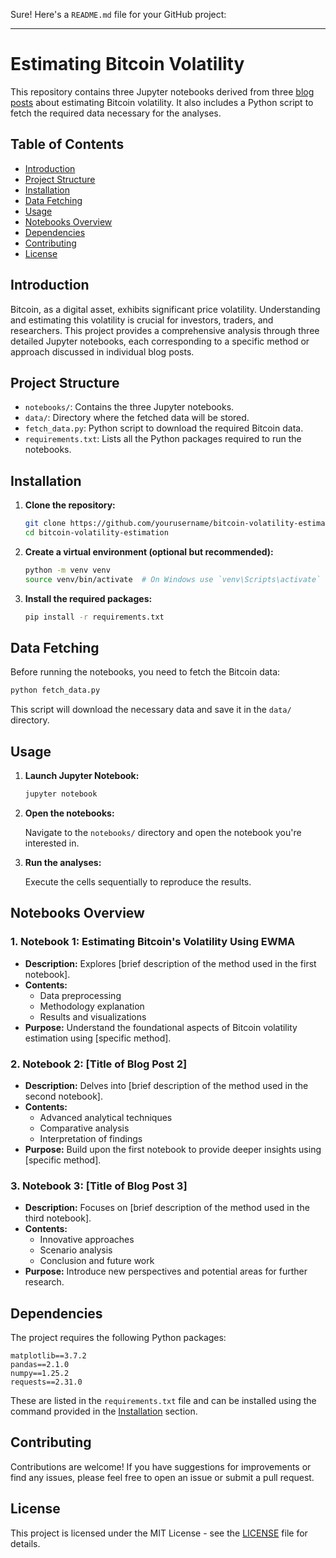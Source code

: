 Sure! Here's a `README.md` file for your GitHub project:

---

# Estimating Bitcoin Volatility

This repository contains three Jupyter notebooks derived from three [blog posts](https://zaltarba.github.io/blog/BitcoinVolatility-1/) about estimating Bitcoin volatility. It also includes a Python script to fetch the required data necessary for the analyses.

## Table of Contents

- [Introduction](#introduction)
- [Project Structure](#project-structure)
- [Installation](#installation)
- [Data Fetching](#data-fetching)
- [Usage](#usage)
- [Notebooks Overview](#notebooks-overview)
- [Dependencies](#dependencies)
- [Contributing](#contributing)
- [License](#license)

## Introduction

Bitcoin, as a digital asset, exhibits significant price volatility. Understanding and estimating this volatility is crucial for investors, traders, and researchers. This project provides a comprehensive analysis through three detailed Jupyter notebooks, each corresponding to a specific method or approach discussed in individual blog posts.

## Project Structure

- `notebooks/`: Contains the three Jupyter notebooks.
- `data/`: Directory where the fetched data will be stored.
- `fetch_data.py`: Python script to download the required Bitcoin data.
- `requirements.txt`: Lists all the Python packages required to run the notebooks.

## Installation

1. **Clone the repository:**

   ```bash
   git clone https://github.com/yourusername/bitcoin-volatility-estimation.git
   cd bitcoin-volatility-estimation
   ```

2. **Create a virtual environment (optional but recommended):**

   ```bash
   python -m venv venv
   source venv/bin/activate  # On Windows use `venv\Scripts\activate`
   ```

3. **Install the required packages:**

   ```bash
   pip install -r requirements.txt
   ```

## Data Fetching

Before running the notebooks, you need to fetch the Bitcoin data:

```bash
python fetch_data.py
```

This script will download the necessary data and save it in the `data/` directory.

## Usage

1. **Launch Jupyter Notebook:**

   ```bash
   jupyter notebook
   ```

2. **Open the notebooks:**

   Navigate to the `notebooks/` directory and open the notebook you're interested in.

3. **Run the analyses:**

   Execute the cells sequentially to reproduce the results.

## Notebooks Overview

### 1. Notebook 1: **Estimating Bitcoin's Volatility Using EWMA**

- **Description:** Explores [brief description of the method used in the first notebook].
- **Contents:**
  - Data preprocessing
  - Methodology explanation
  - Results and visualizations
- **Purpose:** Understand the foundational aspects of Bitcoin volatility estimation using [specific method].

### 2. Notebook 2: **[Title of Blog Post 2]**

- **Description:** Delves into [brief description of the method used in the second notebook].
- **Contents:**
  - Advanced analytical techniques
  - Comparative analysis
  - Interpretation of findings
- **Purpose:** Build upon the first notebook to provide deeper insights using [specific method].

### 3. Notebook 3: **[Title of Blog Post 3]**

- **Description:** Focuses on [brief description of the method used in the third notebook].
- **Contents:**
  - Innovative approaches
  - Scenario analysis
  - Conclusion and future work
- **Purpose:** Introduce new perspectives and potential areas for further research.

## Dependencies

The project requires the following Python packages:

```plaintext
matplotlib==3.7.2
pandas==2.1.0
numpy==1.25.2
requests==2.31.0
```

These are listed in the `requirements.txt` file and can be installed using the command provided in the [Installation](#installation) section.

## Contributing

Contributions are welcome! If you have suggestions for improvements or find any issues, please feel free to open an issue or submit a pull request.

## License

This project is licensed under the MIT License - see the [LICENSE](LICENSE) file for details.
